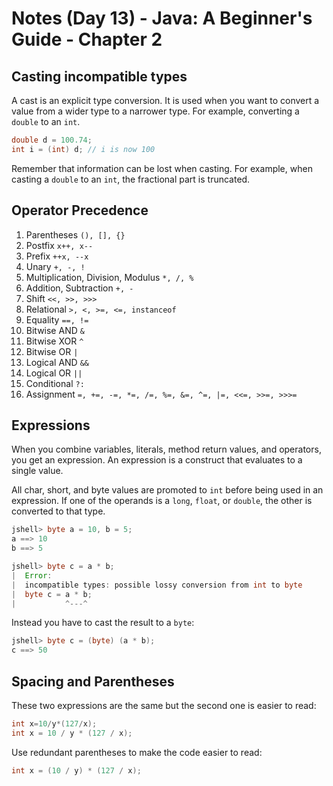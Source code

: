 # Notes (Day 13) - Java: A Beginner's Guide - Chapter 2

## Casting incompatible types
A cast is an explicit type conversion. It is used when you want to convert a value from a wider type to a narrower type. For example, converting a `double` to an `int`.

```java
double d = 100.74;
int i = (int) d; // i is now 100
```

Remember that information can be lost when casting. For example, when casting a `double` to an `int`, the fractional part is truncated.

## Operator Precedence
1. Parentheses `(), [], {}`
2. Postfix `x++, x--`
3. Prefix `++x, --x`
4. Unary `+, -, !`
5. Multiplication, Division, Modulus `*, /, %`
6. Addition, Subtraction `+, -`
7. Shift `<<, >>, >>>`
8. Relational `>, <, >=, <=, instanceof`
9. Equality `==, !=`
10. Bitwise AND `&`
11. Bitwise XOR `^`
12. Bitwise OR `|`
13. Logical AND `&&`
14. Logical OR `||`
15. Conditional `?:`
16. Assignment `=, +=, -=, *=, /=, %=, &=, ^=, |=, <<=, >>=, >>>=`

## Expressions
When you combine variables, literals, method return values, and operators, you get an expression. An expression is a construct that evaluates to a single value.

All char, short, and byte values are promoted to `int` before being used in an expression. If one of the operands is a `long`, `float`, or `double`, the other is converted to that type.

```java
jshell> byte a = 10, b = 5;
a ==> 10
b ==> 5

jshell> byte c = a * b;
|  Error:
|  incompatible types: possible lossy conversion from int to byte
|  byte c = a * b;
|           ^---^
```
Instead you have to cast the result to a `byte`:
```java
jshell> byte c = (byte) (a * b);
c ==> 50
```

## Spacing and Parentheses
These two expressions are the same but the second one is easier to read:
```java
int x=10/y*(127/x);
int x = 10 / y * (127 / x);
```

Use redundant parentheses to make the code easier to read:
```java
int x = (10 / y) * (127 / x);
```

